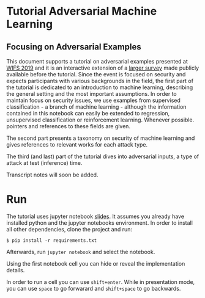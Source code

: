 # Tutorial Adversarial Machine Learning
## Focusing on Adversarial Examples

This document supports a tutorial on adversarial examples presented at [WIFS 2019](https://wifs2019.tudelft.nl/?q=node/12) and it is an interactive extension of a [larger survey](https://arxiv.org/abs/1810.01185) made publicly available before the tutorial.
Since the event is focused on security and expects participants with various backgrounds in the field, the first part of the tutorial is dedicated to an introduction to machine learning, describing the general setting and the most important assumptions. In order to maintain focus on security issues, we use examples from supervised classification - a branch of machine learning - although the information contained in this notebook can easily be extended to regression, unsupervised classification or reinforcement learning.
Whenever possible. pointers and references to these fields are given.

The second part presents a taxonomy on security of machine learning and gives references to relevant works for each attack type.

The third  (and last) part of the tutorial dives into adversarial inputs, a type of attack at test (inference) time.

Transcript notes will soon be added.


# Run
The tutorial uses jupyter notebook [slides](https://github.com/damianavila/RISE).
It assumes you already have installed python and the jupyter notebooks environment.
In order to install all other dependencies, clone the project and run:

```
$ pip install -r requirements.txt
```


Afterwards, run ```jupyter notebook``` and select the notebook.

Using the first notebook cell you can hide or reveal the implementation details.

In order to run a cell you can use ```shift+enter```. 
While in presentation mode, you can use ```space``` to go forwarard and ```shift+space``` to go backwards.
